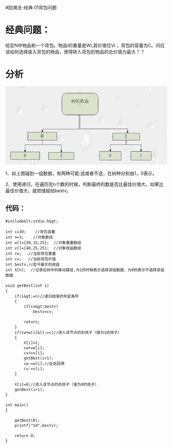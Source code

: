 #回溯法-经典 01背包问题
# 经典问题：

给定N中物品和一个背包。物品i的重量是Wi,其价值位Vi ，背包的容量为C。问应该如何选择装入背包的物品，使得转入背包的物品的总价值为最大？？

# 分析

<img src="https://raw.githubusercontent.com/Double2hao/xujiajia_blog/main/img/16210040027890.png" alt="这里写图片描述">

1、如上图碰到一组数据，有两种可能:选或者不选，在树种分别由1，0表示。

2、使用递归，在遍历完n个数的时候，判断最终的数是否比最佳价值大，如果比最佳价值大，就把值赋给bestv。

## 代码：

```
#include&lt;stdio.h&gt;

int c=30;    //背包容量
int n=3;    //对象数目
int w[]={20,15,15};  //对象重量数组
int v[]={40,25,25};  //对象收益数组
int cw;   //当前背包重量
int cv;   //当前背包价值
int bestv;//迄今最大的收益
int X[n];  //记录在树中的移动路径,为1的时候表示选择该组数据，为0的表示不选择该组数据

void getBest(int i)
{
    if(i&gt;=n)//递归结束的判定条件
    {
        if(cv&gt;bestv)
            bestv=cv;

        return;
    }
    if(cw+w[i]&lt;=c)//进入该节点的右孩子（值为1的孩子）
    {
        X[i]=1;
        cw+=w[i];
        cv+=v[i];
        getBest(i+1);
        cw-=w[i];//此处回溯
        cv-=v[i];
    }

    X[i]=0;//进入该节点的右孩子（值为0的孩子）
    getBest(i+1);
}

int main()
{

    getBest(0);
    printf("%d",bestv);

    return 0;
}




```